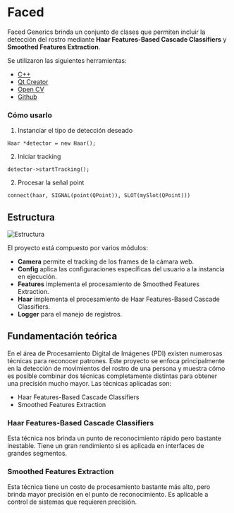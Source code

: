 # Faced

Faced Generics brinda un conjunto de clases que permiten incluir la detección del rostro mediante <b>Haar Features-Based Cascade Classifiers</b> y <b>Smoothed Features Extraction</b>.

Se utilizaron las siguientes herramientas:

* [C++](https://es.wikipedia.org/wiki/C%2B%2B)
* [Qt Creator](https://www.qt.io/ide/)
* [Open CV](http://opencv.org/)
* [Github](https://github.com/)

### Cómo usarlo

1. Instanciar el tipo de detección deseado

```
Haar *detector = new Haar();
```

2. Iniciar tracking

```
detector->startTracking();
```

2. Procesar la señal point

```
connect(haar, SIGNAL(point(QPoint)), SLOT(mySlot(QPoint)))
```


## Estructura

![Estructura](https://k60.kn3.net/E/2/F/0/8/E/EEF.png)

El proyecto está compuesto por varios módulos:

* <b>Camera</b> permite el tracking de los frames de la cámara web.
* <b>Config</b> aplica las configuraciones específicas del usuario a la instancia en ejecución.
* <b>Features</b> implementa el procesamiento de Smoothed Features Extraction.
* <b>Haar</b> implementa el procesamiento de Haar Features-Based Cascade Classifiers.
* <b>Logger</b> para el manejo de registros.

## Fundamentación teórica

En el área de Procesamiento Digital de Imágenes (PDI) existen numerosas técnicas para reconocer patrones. Este proyecto se enfoca principalmente en la detección de movimientos del rostro de una persona y muestra cómo es posible combinar dos técnicas completamente distintas para obtener una precisión mucho mayor. Las técnicas aplicadas son:

* Haar Features-Based Cascade Classifiers
* Smoothed Features Extraction

### Haar Features-Based Cascade Classifiers

Esta técnica nos brinda un punto de reconocimiento rápido pero bastante inestable. Tiene un gran rendimiento si es aplicada en interfaces de grandes segmentos.

### Smoothed Features Extraction

Esta técnica tiene un costo de procesamiento bastante más alto, pero brinda mayor precisión en el punto de reconocimiento. Es aplicable a control de sistemas que requieren precisión.